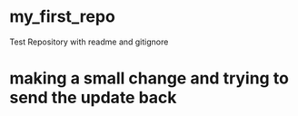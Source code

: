 # my_first_repo
Test Repository with readme and gitignore
# making a small change and trying to send the update back